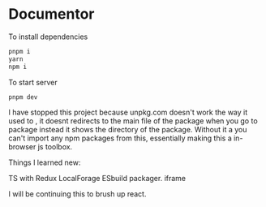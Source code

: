# Documentor

To install dependencies

```bash
pnpm i
yarn
npm i
```

To start server

```bash
pnpm dev
```

I have stopped this project because unpkg.com doesn't work the way it used to , it doesnt redirects to the main file of the package when you go to package instead it shows the directory of the package. Without it a you can't import any npm packages from this, essentially making this a in-browser js toolbox.

Things I learned new:

TS with Redux
LocalForage
ESbuild packager.
iframe

I will be continuing this to brush up react.
